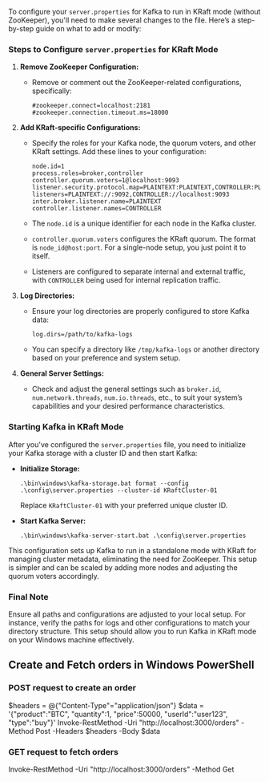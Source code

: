 To configure your `server.properties` for Kafka to run in KRaft mode (without ZooKeeper), you'll need to make several changes to the file. Here’s a step-by-step guide on what to add or modify:

### Steps to Configure `server.properties` for KRaft Mode

1. **Remove ZooKeeper Configuration:**
   - Remove or comment out the ZooKeeper-related configurations, specifically:
     ```
     #zookeeper.connect=localhost:2181
     #zookeeper.connection.timeout.ms=18000
     ```

2. **Add KRaft-specific Configurations:**
   - Specify the roles for your Kafka node, the quorum voters, and other KRaft settings. Add these lines to your configuration:
     ```
     node.id=1
     process.roles=broker,controller
     controller.quorum.voters=1@localhost:9093
     listener.security.protocol.map=PLAINTEXT:PLAINTEXT,CONTROLLER:PLAINTEXT
     listeners=PLAINTEXT://:9092,CONTROLLER://localhost:9093
     inter.broker.listener.name=PLAINTEXT
     controller.listener.names=CONTROLLER
     ```

   - The `node.id` is a unique identifier for each node in the Kafka cluster.
   - `controller.quorum.voters` configures the KRaft quorum. The format is `node_id@host:port`. For a single-node setup, you just point it to itself.
   - Listeners are configured to separate internal and external traffic, with `CONTROLLER` being used for internal replication traffic.

3. **Log Directories:**
   - Ensure your log directories are properly configured to store Kafka data:
     ```
     log.dirs=/path/to/kafka-logs
     ```
   - You can specify a directory like `/tmp/kafka-logs` or another directory based on your preference and system setup.

4. **General Server Settings:**
   - Check and adjust the general settings such as `broker.id`, `num.network.threads`, `num.io.threads`, etc., to suit your system’s capabilities and your desired performance characteristics.

### Starting Kafka in KRaft Mode
After you've configured the `server.properties` file, you need to initialize your Kafka storage with a cluster ID and then start Kafka:
- **Initialize Storage:**
  ```
  .\bin\windows\kafka-storage.bat format --config .\config\server.properties --cluster-id KRaftCluster-01
  ```
  Replace `KRaftCluster-01` with your preferred unique cluster ID.

- **Start Kafka Server:**
  ```
  .\bin\windows\kafka-server-start.bat .\config\server.properties
  ```

This configuration sets up Kafka to run in a standalone mode with KRaft for managing cluster metadata, eliminating the need for ZooKeeper. This setup is simpler and can be scaled by adding more nodes and adjusting the quorum voters accordingly.

### Final Note
Ensure all paths and configurations are adjusted to your local setup. For instance, verify the paths for logs and other configurations to match your directory structure. This setup should allow you to run Kafka in KRaft mode on your Windows machine effectively.

## Create and Fetch orders in Windows PowerShell

### POST request to create an order
$headers = @{"Content-Type"="application/json"}
$data = '{"product":"BTC", "quantity":1, "price":50000, "userId":"user123", "type":"buy"}'
Invoke-RestMethod -Uri "http://localhost:3000/orders" -Method Post -Headers $headers -Body $data

### GET request to fetch orders
Invoke-RestMethod -Uri "http://localhost:3000/orders" -Method Get
